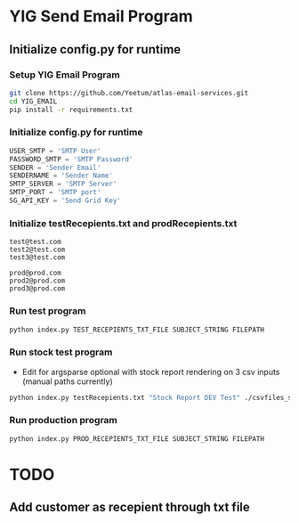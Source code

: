 # YIG Send Email Program
## Initialize config.py for runtime

### Setup YIG Email Program
```bash
git clone https://github.com/Yeetum/atlas-email-services.git
cd YIG_EMAIL
pip install -r requirements.txt
```

### Initialize config.py for runtime
```python
USER_SMTP = 'SMTP User'
PASSWORD_SMTP = 'SMTP Password'
SENDER = 'Sender Email'
SENDERNAME = 'Sender Name'
SMTP_SERVER = 'SMTP Server'
SMTP_PORT = 'SMTP port'
SG_API_KEY = 'Send Grid Key'
```

### Initialize testRecepients.txt and prodRecepients.txt
```
test@test.com
test2@test.com
test3@test.com
```

```
prod@prod.com
prod2@prod.com
prod3@prod.com
```

### Run test program
```bash
python index.py TEST_RECEPIENTS_TXT_FILE SUBJECT_STRING FILEPATH 
```

### Run stock test program
* Edit for argsparse optional with stock report rendering on 3 csv inputs (manual paths currently)
```bash
python index.py testRecepients.txt "Stock Report DEV Test" ./csvfiles_sector-strength-stocks.2021-07-06.csv
```

### Run production program
```bash
python index.py PROD_RECEPIENTS_TXT_FILE SUBJECT_STRING FILEPATH 
```
# TODO
## Add customer as recepient through txt file
